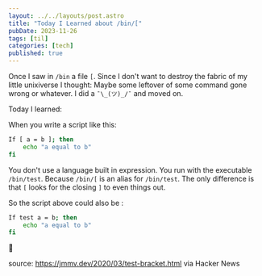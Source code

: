 ```yaml
---
layout: ../../layouts/post.astro
title: "Today I Learned about /bin/["
pubDate: 2023-11-26
tags: [til]
categories: [tech]
published: true
---
```



Once I saw in `/bin` a file `[`. Since I don't want to destroy the fabric of my little unixiverse I thought: Maybe some leftover of some command gone wrong or whatever. I did a `¯\_(ツ)_/¯` and moved on. 

Today I learned:

When you write a script like this:

```bash
If [ a = b ]; then
	echo "a equal to b"
fi
```

You don't use a language built in expression. You run with the executable `/bin/test`. Because `/bin/[` is an alias for `/bin/test`. The only difference is that `[` looks for the closing `]` to even things out. 

So the script above could also be :

```bash
If test a = b; then
	echo "a equal to b"
fi
```

🤯

source: https://jmmv.dev/2020/03/test-bracket.html via Hacker News